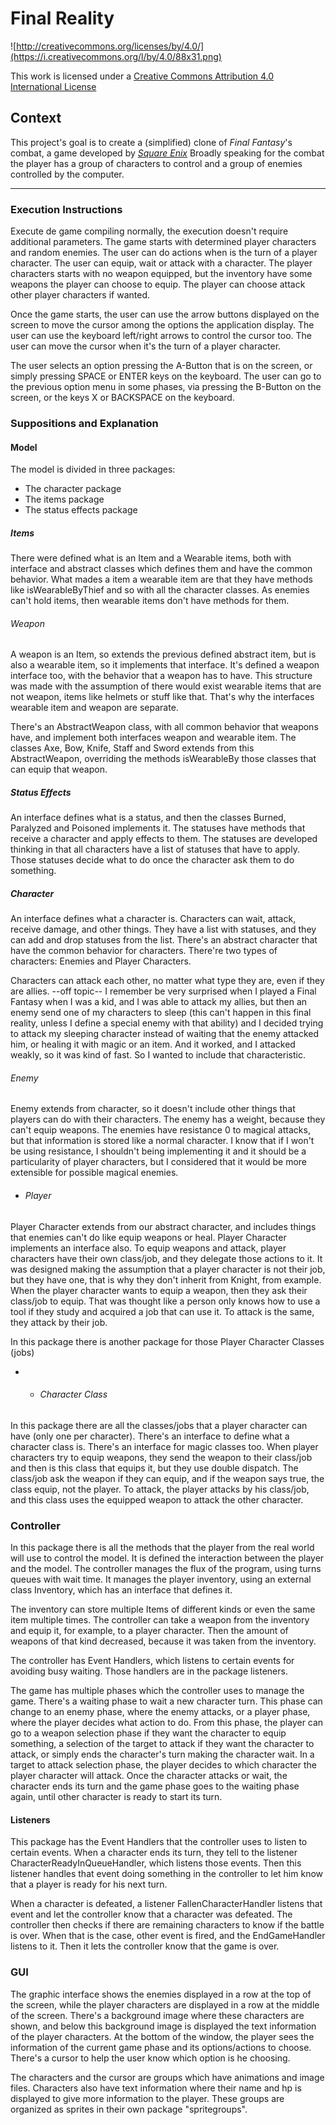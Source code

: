 Final Reality
=============

![http://creativecommons.org/licenses/by/4.0/](https://i.creativecommons.org/l/by/4.0/88x31.png)

This work is licensed under a 
[Creative Commons Attribution 4.0 International License](http://creativecommons.org/licenses/by/4.0/)

Context
-------

This project's goal is to create a (simplified) clone of _Final Fantasy_'s combat, a game developed
by [_Square Enix_](https://www.square-enix.com)
Broadly speaking for the combat the player has a group of characters to control and a group of 
enemies controlled by the computer.

---

### Execution Instructions
Execute de game compiling normally, the execution doesn't require additional parameters.
The game starts with determined player characters and random enemies.
The user can do actions when is the turn of a player character. The user can equip, wait or attack with a character.
The player characters starts with no weapon equipped, but the inventory have some weapons the player can choose to equip.
The player can choose attack other player characters if wanted.

Once the game starts, the user can use the arrow buttons displayed on the screen to move the cursor among the options
the application display. The user can use the keyboard left/right arrows to control the cursor too. The user can move the cursor
when it's the turn of a player character.

The user selects an option pressing the A-Button that is on the screen, or simply pressing SPACE or ENTER keys on the keyboard.
The user can go to the previous option menu in some phases, via pressing the B-Button on the screen, or the keys X or BACKSPACE on the keyboard.



### Suppositions and Explanation
#### Model
The model is divided in three packages:
* The character package
* The items package
* The status effects package

##### Items

There were defined what is an Item and a Wearable items, both with interface and abstract classes which defines them and
have the common behavior. What mades a item a wearable item are that they have methods like isWearableByThief and so with all the character classes.
As enemies can't hold items, then wearable items don't have methods for them.

###### Weapon
A weapon is an Item, so extends the previous defined abstract item, but is also a wearable item, so it implements that interface.
It's defined a weapon interface too, with the behavior that a weapon has to have. This structure was made with the assumption of there would exist
wearable items that are not weapon, items like helmets or stuff like that. That's why the interfaces wearable item and weapon are separate.

There's an AbstractWeapon class, with all common behavior that weapons have, and implement both interfaces weapon and wearable item.
The classes Axe, Bow, Knife, Staff and Sword extends from this AbstractWeapon,
overriding the methods isWearableBy those classes that can equip that weapon.

##### Status Effects
An interface defines what is a status, and then the classes Burned, Paralyzed and Poisoned implements it.
The statuses have methods that receive a character and apply effects to them.
The statuses are developed thinking in that all characters have a list of statuses that have to apply.
Those statuses decide what to do once the character ask them to do something. 

##### Character
An interface defines what a character is.
Characters can wait, attack, receive damage, and other things. They have a list with statuses, and they can add and drop statuses from the list.
There's an abstract character that have the common behavior for characters. There're two types of characters: Enemies and Player Characters.

Characters can attack each other, no matter what type they are, even if they are allies.
--off topic-- I remember be very surprised when I played a Final Fantasy when I was a kid, and I was able to attack my allies,
but then an enemy send one of my characters to sleep (this can't happen in this final reality, unless I define a special enemy with that ability) and
I decided trying to attack my sleeping character instead of waiting that the enemy attacked him, or healing it with magic or an item. And it worked,
and I attacked weakly, so it was kind of fast. So I wanted to include that characteristic.

###### Enemy
Enemy extends from character, so it doesn't include other things that players can do with their characters.
The enemy has a weight, because they can't equip weapons.
The enemies have resistance 0 to magical attacks, but that information is stored like a normal character.
I know that if I won't be using resistance, I shouldn't being implementing it and it should be a particularity of player characters,
but I considered that it would be more extensible for possible magical enemies.

* ###### Player
Player Character extends from our abstract character, and includes things that enemies can't do like equip weapons or heal.
Player Character implements an interface also.
To equip weapons and attack, player characters have their own class/job, and they delegate those actions to it.
It was designed making the assumption that a player character is not their job, but they have one, that is why they don't inherit from Knight, from example.
When the player character wants to equip a weapon, then they ask their class/job to equip.
That was thought like a person only knows how to use a tool if they study and acquired a job that can use it.
To attack is the same, they attack by their job.

In this package there is another package for those Player Character Classes (jobs)

* * ###### Character Class
In this package there are all the classes/jobs that a player character can have (only one per character).
There's an interface to define what a character class is. There's an interface for magic classes too.
When player characters try to equip weapons, they send the weapon to their class/job and then is this class that equips it, but they use double dispatch.
The class/job ask the weapon if they can equip, and if the weapon says true, the class equip, not the player.
To attack, the player attacks by his class/job, and this class uses the equipped weapon to attack the other character.

### Controller
In this package there is all the methods that the player from the real world will use to control the model.
It is defined the interaction between the player and the model.
The controller manages the flux of the program, using turns queues with wait time.
It manages the player inventory, using an external class Inventory, which has an interface that defines it.

The inventory can store multiple Items of different kinds or even the same item multiple times.
The controller can take a weapon from the inventory and equip it, for example, to a player character.
Then the amount of weapons of that kind decreased, because it was taken from the inventory.

The controller has Event Handlers, which listens to certain events for avoiding busy waiting.
Those handlers are in the package listeners.

The game has multiple phases which the controller uses to manage the game.
There's a waiting phase to wait a new character turn. This phase can change to an enemy phase, where the enemy attacks,
or a player phase, where the player decides what action to do. From this phase, the player can go to a weapon selection phase
if they want the character to equip something, a selection of the target to attack if they want the character to attack,
or simply ends the character's turn making the character wait. In a target to attack selection phase, the player decides
to which character the player character will attack. Once the character attacks or wait, the character ends its turn and
the game phase goes to the waiting phase again, until other character is ready to start its turn.

#### Listeners
This package has the Event Handlers that the controller uses to listen to certain events.
When a character ends its turn, they tell to the listener CharacterReadyInQueueHandler, which listens those events.
Then this listener handles that event doing something in the controller to let him know that a player is ready for his next turn.

When a character is defeated, a listener FallenCharacterHandler listens that event and let the controller know that a character was defeated.
The controller then checks if there are remaining characters to know if the battle is over.
When that is the case, other event is fired, and the EndGameHandler listens to it.
Then it lets the controller know that the game is over.

### GUI
The graphic interface shows the enemies displayed in a row at the top of the screen, while the player characters are
displayed in a row at the middle of the screen. There's a background image where these characters are shown, and below 
this background image is displayed the text information of the player characters. At the bottom of the window, the player
sees the information of the current game phase and its options/actions to choose. There's a cursor to help the user
know which option is he choosing.

The characters and the cursor are groups which have animations and image files. Characters also have text information
where their name and hp is displayed to give more information to the player. These groups are organized as sprites in their
own package "spritegroups".